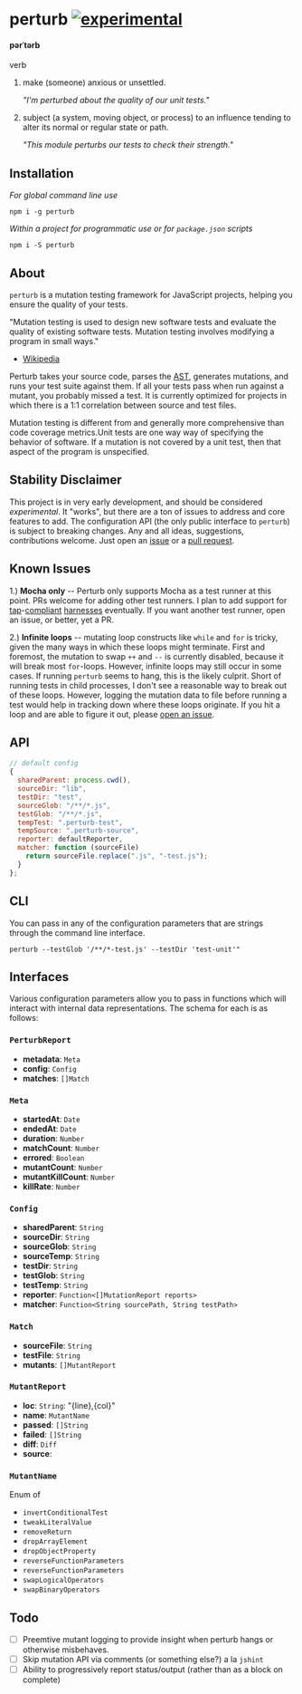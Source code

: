 # perturb [![experimental](http://badges.github.io/stability-badges/dist/experimental.svg)](http://github.com/badges/stability-badges)

#### pərˈtərb

verb

1.  make (someone) anxious or unsettled.
    
    _"I'm perturbed about the quality of our unit tests."_


2.  subject (a system, moving object, or process) to an influence tending to alter its normal or regular state or path.
    
    _"This module perturbs our tests to check their strength."_


## Installation

_For global command line use_

`npm i -g perturb`

_Within a project for programmatic use or for `package.json` scripts_

`npm i -S perturb`

## About
`perturb` is a mutation testing framework for JavaScript projects, helping you ensure the quality of your tests.

"Mutation testing is used to design new software tests and evaluate the quality of existing software tests. Mutation testing involves modifying a program in small ways." 

- [Wikipedia](http://en.wikipedia.org/wiki/Mutation_testing)

Perturb takes your source code, parses the [AST](http://en.wikipedia.org/wiki/Abstract_syntax_tree), generates mutations, and runs your test suite against them. If all your tests pass when run against a mutant, you probably missed a test. It is currently optimized for projects in which there is a 1:1 correlation between source and test files.

Mutation testing is different from and generally more comprehensive than code coverage metrics.Unit tests are one way way of specifying the behavior of software. If a mutation is not covered by a unit test, then that aspect of the program is unspecified. 

## Stability Disclaimer
This project is in very early development, and should be considered _experimental_. It "works", but there are a ton of issues to address and core features to add. The configuration API (the only public interface to `perturb`) is subject to breaking changes. Any and all ideas, suggestions, contributions welcome. Just open an [issue]() or a [pull request]().

## Known Issues
1.) **Mocha only** -- Perturb only supports Mocha as a test runner at this point. PRs welcome for adding other test runners. I plan to add support for [tap](http://testanything.org/)-[compliant](https://github.com/isaacs/node-tap) [harnesses](git@github.com:substack/tape.git) eventually. If you want another test runner, open an issue, or better, yet a PR.

2.) **Infinite loops** -- mutating loop constructs like `while` and `for` is tricky, given the many ways in which these loops might terminate. First and foremost, the mutation to swap `++` and `--` is currently disabled, because it will break most `for`-loops. However, infinite loops may still occur in some cases. If running `perturb` seems to hang, this is the likely culprit. Short of running tests in child processes, I don't see a reasonable way to break out of these loops. However, logging the mutation data to file before running a test would help in tracking down where these loops originate. If you hit a loop and are able to figure it out, please [open an issue]().


## API
```js
// default config
{
  sharedParent: process.cwd(),
  sourceDir: "lib",
  testDir: "test",
  sourceGlob: "/**/*.js",
  testGlob: "/**/*.js",
  tempTest: ".perturb-test",
  tempSource: ".perturb-source",
  reporter: defaultReporter,
  matcher: function (sourceFile) 
    return sourceFile.replace(".js", "-test.js");
  }
};
```

## CLI
You can pass in any of the configuration parameters that are strings through the command line interface.

`perturb --testGlob '/**/*-test.js' --testDir 'test-unit'"`

## Interfaces
Various configuration parameters allow you to pass in functions which will interact with internal data representations. The schema for each is as follows:

### `PerturbReport`
- **metadata**: `Meta`
- **config**: `Config`
- **matches**: `[]Match`

### `Meta`
- **startedAt**: `Date`
- **endedAt**: `Date`
- **duration**: `Number`
- **matchCount**: `Number`
- **errored**: `Boolean`
- **mutantCount**: `Number`
- **mutantKillCount**: `Number`
- **killRate**: `Number`

### `Config`
- **sharedParent**: `String`
- **sourceDir**: `String`
- **sourceGlob**: `String`
- **sourceTemp**: `String`
- **testDir**: `String`
- **testGlob**: `String`
- **testTemp**: `String`
- **reporter**: `Function<[]MutationReport reports>`
- **matcher**: `Function<String sourcePath, String testPath>`

### `Match`
- **sourceFile**: `String`
- **testFile**: `String`
- **mutants**: `[]MutantReport`

### `MutantReport`
- **loc**: `String`: "{line},{col}"
- **name**: `MutantName`
- **passed**: `[]String`
- **failed**: `[]String`
- **diff**: `Diff`
- **source**: 

### `MutantName`
Enum of
- `invertConditionalTest`
- `tweakLiteralValue`
- `removeReturn`
- `dropArrayElement`
- `dropObjectProperty`
- `reverseFunctionParameters`
- `reverseFunctionParameters`
- `swapLogicalOperators`
- `swapBinaryOperators`

## Todo
- [ ] Preemtive mutant logging to provide insight when perturb hangs or otherwise misbehaves.
- [ ] Skip mutation API via comments (or something else?) a la `jshint`
- [ ] Ability to progressively report status/output (rather than as a block on complete)

